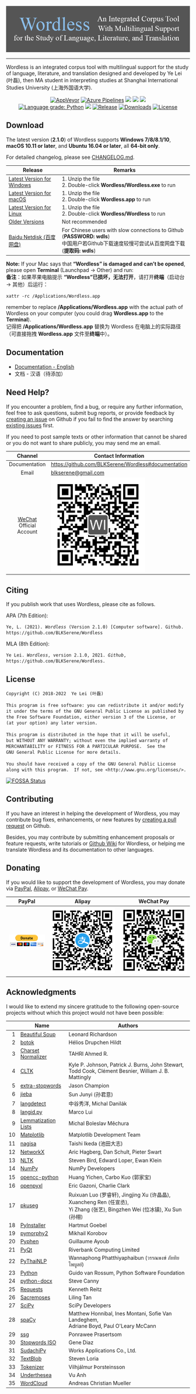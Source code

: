 <!--
# Wordless: README
# Copyright (C) 2018-2022  Ye Lei (叶磊)
#
# This program is free software: you can redistribute it and/or modify
# it under the terms of the GNU General Public License as published by
# the Free Software Foundation, either version 3 of the License, or
# (at your option) any later version.
#
# This program is distributed in the hope that it will be useful,
# but WITHOUT ANY WARRANTY; without even the implied warranty of
# MERCHANTABILITY or FITNESS FOR A PARTICULAR PURPOSE.  See the
# GNU General Public License for more details.
#
# You should have received a copy of the GNU General Public License
# along with this program.  If not, see <http://www.gnu.org/licenses/>.
-->

<div align="center"><img src="/doc/wl_logo.png" alt="logo"></div>

---
Wordless is an integrated corpus tool with multilingual support for the study of language, literature, and translation designed and developed by Ye Lei (叶磊), then MA student in interpreting studies at Shanghai International Studies University (上海外国语大学).

<div align="center">
    <a href="https://ci.appveyor.com/project/BLKSerene/wordless">
        <img src="https://ci.appveyor.com/api/projects/status/github/BLKSerene/Wordless?svg=true" alt="AppVeyor"></a>
    <a href="https://dev.azure.com/blkserene/BLKSerene%20-%20Github/_build/latest?definitionId=1&branchName=main">
        <img src="https://dev.azure.com/blkserene/BLKSerene%20-%20Github/_apis/build/status/BLKSerene.Wordless?branchName=main" alt="Azure Pipelines"></a>
    <a href="https://github.com/BLKSerene/Wordless/actions?query=workflow%3ATests" alt="Github Actions">
        <img src="https://github.com/BLKSerene/Wordless/workflows/Tests/badge.svg"></a>
    <a href="https://github.com/BLKSerene/Wordless/actions?query=workflow%3ACodeQL" alt="CodeQL">
        <img src="https://github.com/BLKSerene/Wordless/workflows/CodeQL/badge.svg"></a>
    <a href="https://app.fossa.com/projects/git%2Bgithub.com%2FBLKSerene%2FWordless?ref=badge_shield" alt="FOSSA Status">
        <img src="https://app.fossa.com/api/projects/git%2Bgithub.com%2FBLKSerene%2FWordless.svg?type=shield"></a>
</div>

<div align="center">
    <a href="https://lgtm.com/projects/g/BLKSerene/Wordless/context:python">
        <img alt="Language grade: Python" src="https://img.shields.io/lgtm/grade/python/g/BLKSerene/Wordless.svg?logo=lgtm&logoWidth=18"/></a>
    <a href="https://codecov.io/gh/BLKSerene/Wordless" alt="Codecov">
        <img src="https://codecov.io/gh/BLKSerene/Wordless/branch/main/graph/badge.svg?token=ED6TW92A7G"></a>
    <a href="https://github.com/BLKSerene/Wordless/releases">
        <img src="https://img.shields.io/github/v/release/BLKSerene/Wordless?include_prereleases&label=Release&sort=semver" alt="Release"></a>
    <a href="https://github.com/BLKSerene/Wordless#download">
        <img src="https://img.shields.io/github/downloads/BLKSerene/Wordless/total?label=Downloads" alt="Downloads"></a>
    <a href="https://github.com/BLKSerene/Wordless/blob/main/LICENSE.txt">
        <img src="https://img.shields.io/github/license/BLKSerene/Wordless?label=License" alt="License"></a>
</div>


## Download
The latest version (**2.1.0**) of Wordless supports **Windows 7/8/8.1/10**, **macOS 10.11 or later**, and **Ubuntu 16.04 or later**, all **64-bit only**.

For detailed changelog, please see [CHANGELOG.md](https://github.com/BLKSerene/Wordless/blob/main/src/CHANGELOG.md).

Release|Remarks
-------|------------
[Latest Version for Windows](https://github.com/BLKSerene/Wordless/releases/download/2.1.0/wordless_2.1.0_windows.zip)|1. Unzip the file<br>2. Double-click **Wordless/Wordless.exe** to run
[Latest Version for macOS](https://github.com/BLKSerene/Wordless/releases/download/2.1.0/wordless_2.1.0_macos.zip)|1. Unzip the file<br>2. Double-click **Wordless.app** to run
[Latest Version for Linux](https://github.com/BLKSerene/Wordless/releases/download/2.1.0/wordless_2.1.0_linux.tar.gz)|1. Unzip the file<br>2. Double-click **Wordless/Wordless** to run
[Older Versions](https://github.com/BLKSerene/Wordless/releases)|Not recommended
[Baidu Netdisk (百度网盘)](https://pan.baidu.com/s/1--ZzABrDQBZlZagWlVQMbg)|For Chinese users with slow connections to Github (**PASSWORD: wdls**)<br>中国用户若Github下载速度较慢可尝试从百度网盘下载 (**提取码: wdls**)

**Note:** If your Mac says that **“Wordless” is damaged and can’t be opened**, please open **Terminal** (Launchpad → Other) and run:<br>
**备注**：如果苹果电脑提示 **“Wordless”已损坏，无法打开**，请打开**终端**（启动台 → 其他）后运行：

    xattr -rc /Applications/Wordless.app

remember to replace **/Applications/Wordless.app** with the actual path of Wordless on your computer (you could drag **Wordless.app** to the **Terminal**).<br>
记得把 **/Applications/Wordless.app** 替换为 Wordless 在电脑上的实际路径（可直接拖拽 **Wordless.app** 文件至**终端**中）。

<span id="doc"></span>
## Documentation
- [Documentation - English](https://github.com/BLKSerene/Wordless/blob/main/doc/doc_eng.md)
- 文档 - 汉语（待添加）

## Need Help?
If you encounter a problem, find a bug, or require any further information, feel free to ask questions, submit bug reports, or provide feedback by [creating an issue](https://github.com/BLKSerene/Wordless/issues/new) on Github if you fail to find the answer by searching [existing issues](https://github.com/BLKSerene/Wordless/issues) first.

If you need to post sample texts or other information that cannot be shared or you do not want to share publicly, you may send me an email.

Channel      |Contact Information
:-----------:|-------------------
Documentation|https://github.com/BLKSerene/Wordless#documentation
Email        |blkserene@gmail.com
[WeChat](https://www.wechat.com/en/) Official Account|![WeChat Official Account](/src/imgs/wechat_official_account.jpg)

## Citing
If you publish work that uses Wordless, please cite as follows.

APA (7th Edition):

<pre><code>Ye, L. (2021). <i>Wordless</i> (Version 2.1.0) [Computer software]. Github. https://github.com/BLKSerene/Wordless</code></pre>

MLA (8th Edition):

<pre><code>Ye Lei. <i>Wordless</i>, version 2.1.0, 2021. <i>Github</i>, https://github.com/BLKSerene/Wordless.</code></pre>

## License
    Copyright (C) 2018-2022  Ye Lei (叶磊)
    
    This program is free software: you can redistribute it and/or modify
    it under the terms of the GNU General Public License as published by
    the Free Software Foundation, either version 3 of the License, or
    (at your option) any later version.
    
    This program is distributed in the hope that it will be useful,
    but WITHOUT ANY WARRANTY; without even the implied warranty of
    MERCHANTABILITY or FITNESS FOR A PARTICULAR PURPOSE.  See the
    GNU General Public License for more details.
    
    You should have received a copy of the GNU General Public License
    along with this program.  If not, see <http://www.gnu.org/licenses/>.

[![FOSSA Status](https://app.fossa.com/api/projects/git%2Bgithub.com%2FBLKSerene%2FWordless.svg?type=large)](https://app.fossa.com/projects/git%2Bgithub.com%2FBLKSerene%2FWordless?ref=badge_large)

## Contributing
If you have an interest in helping the development of Wordless, you may contribute bug fixes, enhancements, or new features by [creating a pull request](https://github.com/BLKSerene/Wordless/pulls) on Github.

Besides, you may contribute by submitting enhancement proposals or feature requests, write tutorials or [Github Wiki](https://github.com/BLKSerene/Wordless/wiki) for Wordless, or helping me translate Wordless and its documentation to other languages.

## Donating
If you would like to support the development of Wordless, you may donate via [PayPal](https://www.paypal.com/), [Alipay](https://global.alipay.com/), or [WeChat Pay](https://pay.weixin.qq.com/index.php/public/wechatpay_en).

PayPal|Alipay|WeChat Pay
------|------|----------
[![PayPal](/src/imgs/donating_paypal.gif)](https://www.paypal.com/cgi-bin/webscr?cmd=_s-xclick&hosted_button_id=V2V54NYE2YD32)|![Alipay](/src/imgs/donating_alipay.png)|![WeChat Pay](/src/imgs/donating_wechat_pay.png)

## Acknowledgments
I would like to extend my sincere gratitude to the following open-source projects without which this project would not have been possible:

&nbsp;|Name|Authors
-----:|----|-------
1     |[Beautiful Soup](https://www.crummy.com/software/BeautifulSoup/)      |Leonard Richardson
2     |[botok](https://github.com/Esukhia/botok)                             |Hélios Drupchen Hildt
3     |[Charset Normalizer](https://github.com/Ousret/charset_normalizer)    |TAHRI Ahmed R.
4     |[CLTK](https://github.com/cltk/cltk)                                  |Kyle P. Johnson, Patrick J. Burns, John Stewart,<br>Todd Cook, Clément Besnier, William J. B. Mattingly
5     |[extra-stopwords](https://github.com/Xangis/extra-stopwords)          |Jason Champion
6     |[jieba](https://github.com/fxsjy/jieba)                               |Sun Junyi (孙君意)
7     |[langdetect](https://github.com/Mimino666/langdetect)                 |中谷秀洋, Michal Danilák
8     |[langid.py](https://github.com/saffsd/langid.py)                      |Marco Lui
9     |[Lemmatization Lists](https://github.com/michmech/lemmatization-lists)|Michal Boleslav Měchura
10    |[Matplotlib](https://matplotlib.org/)                                 |Matplotlib Development Team
11    |[nagisa](https://github.com/taishi-i/nagisa)                          |Taishi Ikeda (池田大志)
12    |[NetworkX](https://networkx.org/)                                     |Aric Hagberg, Dan Schult, Pieter Swart
13    |[NLTK](http://www.nltk.org/)                                          |Steven Bird, Edward Loper, Ewan Klein
14    |[NumPy](https://www.numpy.org/)                                       |NumPy Developers
15    |[opencc-python](https://github.com/yichen0831/opencc-python)          |Huang Yichen, Carbo Kuo (郭家宝)
16    |[openpyxl](https://foss.heptapod.net/openpyxl/openpyxl)               |Eric Gazoni, Charlie Clark
17    |[pkuseg](https://github.com/lancopku/pkuseg-python)                   |Ruixuan Luo (罗睿轩), Jingjing Xu (许晶晶), Xuancheng Ren (任宣丞),<br>Yi Zhang (张艺), Bingzhen Wei (位冰镇), Xu Sun (孙栩)
18    |[PyInstaller](http://www.pyinstaller.org/)                            |Hartmut Goebel
19    |[pymorphy2](https://github.com/kmike/pymorphy2)                       |Mikhail Korobov
20    |[Pyphen](https://pyphen.org/)                                         |Guillaume Ayoub
21    |[PyQt](https://riverbankcomputing.com/software/pyqt/)                 |Riverbank Computing Limited
22    |[PyThaiNLP](https://github.com/PyThaiNLP/pythainlp)                   |Wannaphong Phatthiyaphaibun (วรรณพงษ์ ภัททิยไพบูลย์)
23    |[Python](https://www.python.org/)                                     |Guido van Rossum, Python Software Foundation
24    |[python-docx](https://github.com/python-openxml/python-docx)          |Steve Canny
25    |[Requests](https://github.com/psf/requests)                           |Kenneth Reitz
26    |[Sacremoses](https://github.com/alvations/sacremoses)                 |Liling Tan
27    |[SciPy](https://scipy.org/scipylib/)                                  |SciPy Developers
28    |[spaCy](https://spacy.io/)                                            |Matthew Honnibal, Ines Montani, Sofie Van Landeghem,<br>Adriane Boyd, Paul O'Leary McCann
29    |[ssg](https://github.com/ponrawee/ssg)                                |Ponrawee Prasertsom
30    |[Stopwords ISO](https://github.com/stopwords-iso/stopwords-iso)       |Gene Diaz
31    |[SudachiPy](https://github.com/WorksApplications/sudachi.rs)          |Works Applications Co., Ltd.
32    |[TextBlob](https://github.com/sloria/TextBlob)                        |Steven Loria
33    |[Tokenizer](https://github.com/mideind/Tokenizer)                     |Vilhjálmur Þorsteinsson
34    |[Underthesea](https://github.com/undertheseanlp/underthesea)          |Vu Anh
35    |[WordCloud](https://github.com/amueller/word_cloud)                   |Andreas Christian Mueller
